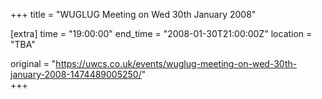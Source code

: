 +++
title = "WUGLUG Meeting on Wed 30th January 2008"

[extra]
time = "19:00:00"
end_time = "2008-01-30T21:00:00Z"
location = "TBA"

original = "https://uwcs.co.uk/events/wuglug-meeting-on-wed-30th-january-2008-1474489005250/"    
+++



